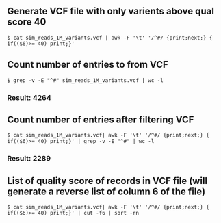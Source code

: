 ## Generate VCF file with only varients above qual score 40
	$ cat sim_reads_1M_variants.vcf | awk -F '\t' '/^#/ {print;next;} { if(($6)>= 40) print;}'

## Count number of entries to from VCF
	$ grep -v -E "^#" sim_reads_1M_variants.vcf | wc -l

### Result: 4264

## Count number of entries after filtering VCF
	$ cat sim_reads_1M_variants.vcf| awk -F '\t' '/^#/ {print;next;} { if(($6)>= 40) print;}' | grep -v -E "^#" | wc -l

### Result: 2289

## List of quality score of records in VCF file (will generate a reverse list of column 6 of the file)
	$ cat sim_reads_1M_variants.vcf| awk -F '\t' '/^#/ {print;next;} { if(($6)>= 40) print;}' | cut -f6 | sort -rn
